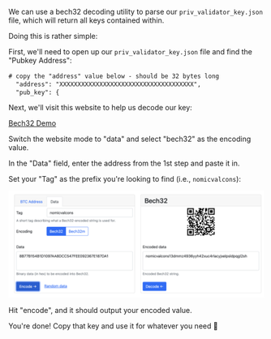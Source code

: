 We can use a bech32 decoding utility to parse our `priv_validator_key.json` file, which will return all keys contained within.

Doing this is rather simple:

First, we'll need to open up our `priv_validator_key.json` file and find the "Pubkey Address":

```shell
# copy the "address" value below - should be 32 bytes long
  "address": "XXXXXXXXXXXXXXXXXXXXXXXXXXXXXXXXXXXXX",
  "pub_key": {
```

Next, we'll visit this website to help us decode our key:

[Bech32 Demo](https://slowli.github.io/bech32-buffer/ "Bech32 Demo")

Switch the website mode to "data" and select "bech32" as the encoding value.

In the "Data" field, enter the address from the 1st step and paste it in.

Set your "Tag" as the prefix you're looking to find (i.e., `nomicvalcons`):

![valcons.png](files/1fbd7964-a2da-4f16-b823-79f30010664b/valcons.png)

Hit "encode", and it should output your encoded value.

You're done! Copy that key and use it for whatever you need 🙂
